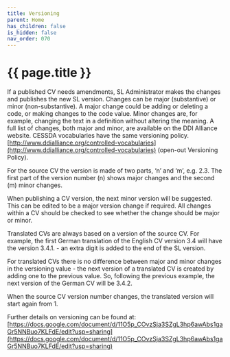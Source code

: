 ```yaml
---
title: Versioning
parent: Home
has_children: false
is_hidden: false
nav_order: 070
---
```


# {{ page.title }}

If a published CV needs amendments, SL Administrator makes the changes and publishes the new SL version.
Changes can be major (substantive) or minor (non-substantive).
A major change could be adding or deleting a code, or making changes to the code value.
Minor changes are, for example, changing the text in a definition without altering the meaning.
A full list of changes, both major and minor, are available on the DDI Alliance website.
CESSDA vocabularies have the same versioning policy.
[http://www.ddialliance.org/controlled-vocabularies](http://www.ddialliance.org/controlled-vocabularies) (open-out Versioning Policy).

For the source CV the version is made of two parts, ‘n’ and ‘m’, e.g. 2.3.
The first part of the version number (n) shows major changes and the second (m) minor changes.

When publishing a CV version, the next minor version will be suggested.
This can be edited to be a major version change if required.
All changes within a CV should be checked to see whether the change should be major or minor.

Translated CVs are always based on a version of the source CV.
For example, the first German translation of the English CV version 3.4 will have the version 3.4.1. -
an extra digit is added to the end of the SL version.

For translated CVs there is no difference between major and minor changes in the versioning value -
the next version of a translated CV is created by adding one to the previous value.
So, following the previous example, the next version of the German CV will be 3.4.2.

When the source CV version number changes, the translated version will start again from 1.

Further details on versioning can be found at:
[https://docs.google.com/document/d/11O5p_COvzSja3SZgL3hp6awAbs1gaGr5NNBuo7KLFdE/edit?usp=sharing](https://docs.google.com/document/d/11O5p_COvzSja3SZgL3hp6awAbs1gaGr5NNBuo7KLFdE/edit?usp=sharing)
